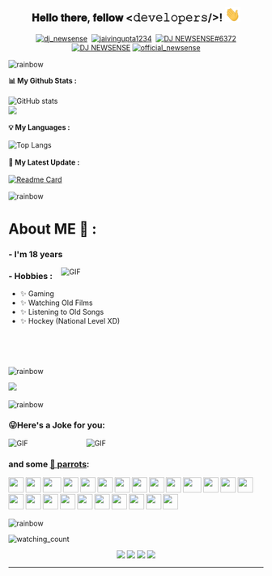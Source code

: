 <div align="center">
<h2> 𝐇𝐞𝐥𝐥𝐨 𝐭𝐡𝐞𝐫𝐞, 𝐟𝐞𝐥𝐥𝐨𝐰 <𝚍𝚎𝚟𝚎𝚕𝚘𝚙𝚎𝚛𝚜/>! <img src="https://github.com/ABSphreak/ABSphreak/blob/master/gifs/Hi.gif" width="30px"></h2>
</div>

<p align="center">
<a href="appopener.com/web/x86sufqhg" target="blank"><img align="center" src="https://cdn.discordapp.com/attachments/666988144729522216/869146635559665674/twitter-3-logo-png-transparent.png" alt="dj_newsense" height="20" width="20" /></a>&nbsp;
<a href="appopener.com/ig/xcxvnssci" target="blank"><img align="center" src="https://cdn.discordapp.com/attachments/666988144729522216/869146478029987890/new-instagram-logo-png-transparent.png" alt="jaivingupta1234" height="20" width="20" /></a>&nbsp;
<a href="appopener.com/web/886h67uvz" target="blank"><img align="center" src="https://cdn.discordapp.com/attachments/666988144729522216/869147818143670323/f9bb9c4af2b9c32a2c5ee0014661546d.png" alt="DJ NEWSENSE#6372" height="20" width="20" /></a>
<a href="appopener.com/yt/7qdg7fiw7"><img align="center" alt="DJ NEWSENSE" width="22px" src="https://cdn.discordapp.com/attachments/666988144729522216/869147940084654130/youtube-social-white-squircle.png" /></a>
<a href="appopener.com/web/kcob32vt2"><img align="center" alt="official_newsense" width="22px" src="https://cdn.discordapp.com/attachments/666988144729522216/869148064030527538/Steam_icon_logo.svg.png" /></a>
</p>

<p>
<a><img align="center" alt="rainbow" width="5000px" height="10px" src="https://media.discordapp.net/attachments/786632112479797298/854773832140324874/dqy3jR-1-2-1-2-1.gif?width=271&height=7"/></a>
<p>

<strong>📊 My Github Stats :</strong><br><br>
![GitHub stats](https://github-readme-stats.vercel.app/api?username=DEV-DJNEWSENSE&show_icons=true&count_private=true&include_all_commits=true&theme=radical)<br>
<img align="center" src="https://github-readme-streak-stats.herokuapp.com/?user=DEV-DJNEWSENSE&theme=radical&hide_border=true"/><br><br>
<strong>💡 My Languages :</strong><br><br>
![Top Langs](https://github-readme-stats.vercel.app/api/top-langs/?username=DEV-DJNEWSENSE&langs_count_private=true&theme=radical&card_width=445)<br><br>
<strong>🚀 My Latest Update :</strong><br><br>
[![Readme Card](https://github-readme-stats.vercel.app/api/pin/?username=DEV-DJNEWSENSE&repo=DEV-DJNEWSENSE&theme=radical)](https://github.com/DEV-DJNEWSENSE/DEV-DJNEWSENSE)
</div>

<p>
<a><img align="center" alt="rainbow" width="5000px" height="10px" src="https://media.discordapp.net/attachments/786632112479797298/854773832140324874/dqy3jR-1-2-1-2-1.gif?width=271&height=7"/></a>
<p>
  


# About ME 💬 :

### - I'm 18 years

<img hight="250" width="400" alt="GIF" align="right" src="https://github.com/Xx-Ashutosh-xX/Xx-Ashutosh-xX/blob/master/assets/1936.gif">

### - Hobbies : 
- ✨ Gaming
- ✨ Watching Old Films
- ✨ Listening to Old Songs
- ✨ Hockey (National Level XD)

</br>
</br>
</br>
  
<p>
<a><img align="center" alt="rainbow" width="5000px" height="10px" src="https://media.discordapp.net/attachments/786632112479797298/854773832140324874/dqy3jR-1-2-1-2-1.gif?width=271&height=7"/></a>
<p>
  
![](https://camo.githubusercontent.com/992babdffd8c74a1502de375fbdf7e4d54773242/68747470733a2f2f6d656469612e67697068792e636f6d2f6d656469612f53576f536b4e36447854737a71494b4571762f67697068792e676966)
  
<p>
<a><img align="center" alt="rainbow" width="5000px" height="10px" src="https://media.discordapp.net/attachments/786632112479797298/854773832140324874/dqy3jR-1-2-1-2-1.gif?width=271&height=7"/></a>
<p>

### 😜Here's a Joke for you:
<img hight="200" width="350" alt="GIF" align="right" src="https://cdn.discordapp.com/attachments/666988144729522216/869154702535835688/DazzlingThickDodo-size_restricted.gif">
<img hight="200" width="350" alt="GIF" src="https://readme-jokes.vercel.app/api" alt="Jokes Card" />

### and some [🦜 parrots](https://cultofthepartyparrot.com):

<div>
    <img src="https://cultofthepartyparrot.com/parrots/hd/githubparrot.gif" width="30" height="30"/>
    <img src="https://cultofthepartyparrot.com/flags/hd/indiaparrot.gif" width="30" height="30"/>
    <img src="https://cultofthepartyparrot.com/parrots/asyncparrot.gif" width="36" height="30"/>
    <img src="https://cultofthepartyparrot.com/parrots/exceptionallyfastparrot.gif" width="30" height="30"/>
    <img src="https://cultofthepartyparrot.com/parrots/hd/60fpsparrot.gif" width="30" height="30"/>
    <img src="https://cultofthepartyparrot.com/parrots/hd/jumpingparrot.gif" width="30" height="30"/>
    <img src="https://cultofthepartyparrot.com/parrots/hd/opensourceparrot.gif" width="30" height="30"/>
    <img src="https://cultofthepartyparrot.com/parrots/hd/dealwithitnowparrot.gif" width="30" height="30"/>
    <img src="https://cultofthepartyparrot.com/parrots/hd/hypnoparrotlight.gif" width="30" height="30"/>
    <img src="https://cultofthepartyparrot.com/parrots/databaseparrot.gif" width="30" height="30"/>
    <img src="https://cultofthepartyparrot.com/parrots/fixparrot.gif" width="36" height="30"/>
    <img src="https://cultofthepartyparrot.com/parrots/hd/laptop_parrot.gif" width="30" height="30"/>
    <img src="https://cultofthepartyparrot.com/parrots/hd/spinningparrot.gif" width="30" height="30"/>
    <img src="https://cultofthepartyparrot.com/parrots/hd/levitationparrot.gif" width="30" height="30"/>
    <img src="https://cultofthepartyparrot.com/parrots/hd/meldparrot.gif" width="30" height="30"/>
    <img src="https://cultofthepartyparrot.com/parrots/slomoparrot.gif" width="30" height="30"/>
    <img src="https://cultofthepartyparrot.com/parrots/hd/moonwalkingparrot.gif" width="30" height="30"/>
    <img src="https://cultofthepartyparrot.com/parrots/hd/stableparrot.gif" width="30" height="30"/>
    <img src="https://cultofthepartyparrot.com/parrots/hd/scienceparrot.gif" width="30" height="30"/>
    <img src="https://cultofthepartyparrot.com/parrots/hd/pirateparrot.gif" width="30" height="30"/>
    <img src="https://cultofthepartyparrot.com/parrots/hd/footballparrot.gif" width="30" height="30"/>
    <img src="https://cultofthepartyparrot.com/parrots/hd/illuminatiparrot.gif" width="30" height="30"/>
    <img src="https://cultofthepartyparrot.com/parrots/hd/hypnoparrotdark.gif" width="30" height="30"/>
    <img src="https://cultofthepartyparrot.com/parrots/hd/mustacheparrot.gif" width="30" height="30"/>
</div>

<p>
<a><img align="center" alt="rainbow" width="5000px" height="10px" src="https://media.discordapp.net/attachments/786632112479797298/854773832140324874/dqy3jR-1-2-1-2-1.gif?width=271&height=7"/></a>
<p>
  
<p align="left"> 
<img src="https://komarev.com/ghpvc/?username=DEV-DJNEWSENSE&color=brightgreen" alt="watching_count" />
 </p>
 <p align="center">
<img src="https://img.shields.io/badge/Age-18-blue" />
  <img src="https://img.shields.io/badge/Focus-Web%20Development-brightgreen" />
  <img src="https://img.shields.io/badge/Lives-India-success" />
  <img src="https://img.shields.io/badge/Languages-English%20%26%20Hindi%20%26%20Marathi%20%26%20Gujrati-brightgreen" />
</p>
<hr>

